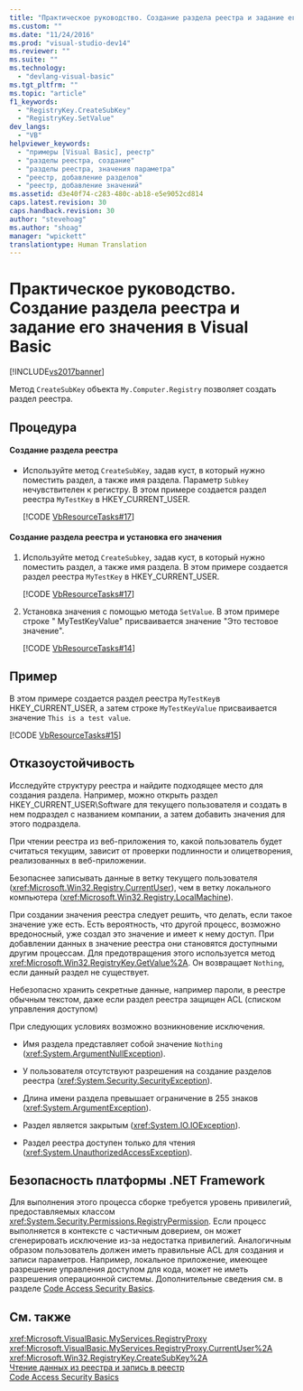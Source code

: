 ```yaml
---
title: "Практическое руководство. Создание раздела реестра и задание его значения в Visual Basic | Microsoft Docs"
ms.custom: ""
ms.date: "11/24/2016"
ms.prod: "visual-studio-dev14"
ms.reviewer: ""
ms.suite: ""
ms.technology: 
  - "devlang-visual-basic"
ms.tgt_pltfrm: ""
ms.topic: "article"
f1_keywords: 
  - "RegistryKey.CreateSubKey"
  - "RegistryKey.SetValue"
dev_langs: 
  - "VB"
helpviewer_keywords: 
  - "примеры [Visual Basic], реестр"
  - "разделы реестра, создание"
  - "разделы реестра, значения параметра"
  - "реестр, добавление разделов"
  - "реестр, добавление значений"
ms.assetid: d3e40f74-c283-480c-ab18-e5e9052cd814
caps.latest.revision: 30
caps.handback.revision: 30
author: "stevehoag"
ms.author: "shoag"
manager: "wpickett"
translationtype: Human Translation
---
```

# Практическое руководство. Создание раздела реестра и задание его значения в Visual Basic
[!INCLUDE[vs2017banner](../../../../csharp/includes/vs2017banner.md)]

Метод `CreateSubKey` объекта `My.Computer.Registry` позволяет создать раздел реестра.  
  
## Процедура  
  
#### Создание раздела реестра  
  
-   Используйте метод `CreateSubKey`, задав куст, в который нужно поместить раздел, а также имя раздела.  Параметр `Subkey` нечувствителен к регистру.  В этом примере создается раздел реестра `MyTestKey` в HKEY\_CURRENT\_USER.  
  
     [!CODE [VbResourceTasks#17](../CodeSnippet/VS_Snippets_VBCSharp/VbResourceTasks#17)]  
  
#### Создание раздела реестра и установка его значения  
  
1.  Используйте метод `CreateSubkey`, задав куст, в который нужно поместить раздел, а также имя раздела.  В этом примере создается раздел реестра `MyTestKey` в HKEY\_CURRENT\_USER.  
  
     [!CODE [VbResourceTasks#17](../CodeSnippet/VS_Snippets_VBCSharp/VbResourceTasks#17)]  
  
2.  Установка значения с помощью метода `SetValue`.  В этом примере строке "  MyTestKeyValue" присваивается значение "Это тестовое значение".  
  
     [!CODE [VbResourceTasks#14](../CodeSnippet/VS_Snippets_VBCSharp/VbResourceTasks#14)]  
  
## Пример  
 В этом примере создается раздел реестра `MyTestKey`в HKEY\_CURRENT\_USER, а затем строке `MyTestKeyValue` присваивается значение `This is a test value`.  
  
 [!CODE [VbResourceTasks#15](../CodeSnippet/VS_Snippets_VBCSharp/VbResourceTasks#15)]  
  
## Отказоустойчивость  
 Исследуйте структуру реестра и найдите подходящее место для создания раздела.  Например, можно открыть раздел HKEY\_CURRENT\_USER\\Software для текущего пользователя и создать в нем подраздел с названием компании,  а затем добавить значения для этого подраздела.  
  
 При чтении реестра из веб\-приложения то, какой пользователь будет считаться текущим, зависит от проверки подлинности и олицетворения, реализованных в веб\-приложении.  
  
 Безопаснее записывать данные в ветку текущего пользователя \(<xref:Microsoft.Win32.Registry.CurrentUser>\), чем в ветку локального компьютера \(<xref:Microsoft.Win32.Registry.LocalMachine>\).  
  
 При создании значения реестра следует решить, что делать, если такое значение уже есть.  Есть вероятность, что другой процесс, возможно вредоносный, уже создал это значение и имеет к нему доступ.  При добавлении данных в значение реестра они становятся доступными другим процессам.  Для предотвращения этого используется метод <xref:Microsoft.Win32.RegistryKey.GetValue%2A>.  Он возвращает `Nothing`, если данный раздел не существует.  
  
 Небезопасно хранить секретные данные, например пароли, в реестре обычным текстом, даже если раздел реестра защищен ACL \(списком управления доступом\)  
  
 При следующих условиях возможно возникновение исключения.  
  
-   Имя раздела представляет собой значение `Nothing` \(<xref:System.ArgumentNullException>\).  
  
-   У пользователя отсутствуют разрешения на создание разделов реестра \(<xref:System.Security.SecurityException>\).  
  
-   Длина имени раздела превышает ограничение в 255 знаков \(<xref:System.ArgumentException>\).  
  
-   Раздел является закрытым \(<xref:System.IO.IOException>\).  
  
-   Раздел реестра доступен только для чтения \(<xref:System.UnauthorizedAccessException>\).  
  
## Безопасность платформы .NET Framework  
 Для выполнения этого процесса сборке требуется уровень привилегий, предоставляемых классом <xref:System.Security.Permissions.RegistryPermission>.  Если процесс выполняется в контексте с частичным доверием, он может сгенерировать исключение из\-за недостатка привилегий.  Аналогичным образом пользователь должен иметь правильные ACL для создания и записи параметров.  Например, локальное приложение, имеющее разрешение управления доступом для кода, может не иметь разрешения операционной системы.  Дополнительные сведения см. в разделе [Code Access Security Basics](../Topic/Code%20Access%20Security%20Basics.md).  
  
## См. также  
 <xref:Microsoft.VisualBasic.MyServices.RegistryProxy>   
 <xref:Microsoft.VisualBasic.MyServices.RegistryProxy.CurrentUser%2A>   
 <xref:Microsoft.Win32.RegistryKey.CreateSubKey%2A>   
 [Чтение данных из реестра и запись в реестр](../../../../visual-basic/developing-apps/programming/computer-resources/reading-from-and-writing-to-the-registry.md)   
 [Code Access Security Basics](../Topic/Code%20Access%20Security%20Basics.md)